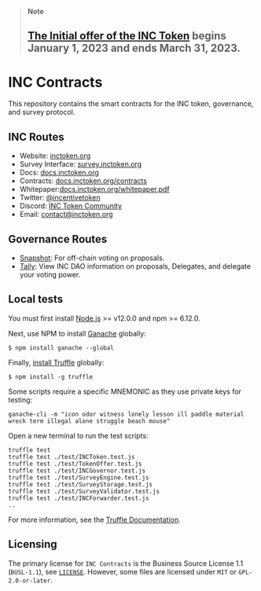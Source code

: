 > **Note**
> ## [The Initial offer of the INC Token](https://survey.inctoken.org/token-sale) begins January 1, 2023 and ends March 31, 2023.

# INC Contracts

This repository contains the smart contracts for the INC token, governance, and survey protocol.

## INC Routes

- Website: [inctoken.org](https://inctoken.org)
- Survey Interface: [survey.inctoken.org](https://survey.inctoken.org)
- Docs: [docs.inctoken.org](https://docs.inctoken.org)
- Contracts: [docs.inctoken.org/contracts](https://docs.inctoken.org/contracts)
- Whitepaper:[docs.inctoken.org/whitepaper.pdf](https://docs.inctoken.org/whitepaper.pdf)
- Twitter: [@incentivetoken](https://twitter.com/incentivetoken)
- Discord: [INC Token Community](https://discord.com/invite/fFzDHMKhcN)
- Email: [contact@inctoken.org](mailto:contact@inctoken.org)

## Governance Routes

- [Snapshot](https://snapshot.org/#/inctoken.eth): For off-chain voting on proposals.
- [Tally](https://www.tally.xyz/gov/eip155:137:0x9a342e71abEab4B9F47Daf520D4C8df3bE938153): View INC DAO information on proposals, Delegates, and delegate your voting power.

## Local tests

You must first install [Node.js](https://nodejs.org/) >= v12.0.0 and npm >= 6.12.0.

Next, use NPM to install [Ganache](https://github.com/trufflesuite/ganache) globally:

```console
$ npm install ganache --global
```

Finally, [install Truffle](https://trufflesuite.com/docs/truffle/getting-started/installation) globally:

```console
$ npm install -g truffle
```

Some scripts require a specific MNEMONIC as they use private keys for testing:

```console
ganache-cli -m "icon odor witness lonely lesson ill paddle material wreck term illegal alone struggle beach mouse"
```

Open a new terminal to run the test scripts:

```console
truffle test
truffle test ./test/INCToken.test.js
truffle test ./test/TokenOffer.test.js
truffle test ./test/INCGovernor.test.js
truffle test ./test/SurveyEngine.test.js
truffle test ./test/SurveyStorage.test.js
truffle test ./test/SurveyValidator.test.js
truffle test ./test/INCForwarder.test.js
..
```

For more information, see the [Truffle Documentation](https://trufflesuite.com/docs/truffle/testing/testing-your-contracts).

## Licensing

The primary license for `INC Contracts` is the Business Source License 1.1 (`BUSL-1.1`), see [`LICENSE`](./LICENSE). However, some files are licensed under `MIT` or `GPL-2.0-or-later`.
